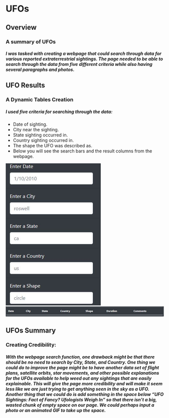 # UFOs
## Overview
### A summary of UFOs

##### I was tasked with creating a webpage that could search through data for various reported extraterrestrial sightings.  The page needed to be able to search through the data from five different criteria while also having several paragraphs and photos. 


## UFO Results
### A Dynamic Tables Creation

##### I used five criteria for searching through the data:
* Date of sighting.
* City near the sighting.
* State sighting occurred in.
* Country sighting occurred in.
* The shape the UFO was described as. 
* Below you will see the search bars and the result columns from the webpage. 

![Alttext]( https://github.com/GaryG484/UFOs/blob/main/images/Search.JPG)
![Alttext]( https://github.com/GaryG484/UFOs/blob/main/images/Resultscolumns.JPG)


## UFOs Summary
### Creating Credibility:

##### With the webpage search function, one drawback might be that there should be no need to search by City, State, and Country.  One thing we could do to improve the page might be to have another data set of flight plans, satellite orbits, star movements, and other possible explanations for the UFOs available to help weed out any sightings that are easily explainable. This will give the page more credibility and will make it seem less like we are just trying to get anything seen in the sky as a UFO. Another thing that we could do is add something in the space below “UFO Sightings: Fact of Fancy? Ufologists Weigh In” so that there isn’t a big, wasted chunk of empty space on our page. We could perhaps input a photo or an animated GIF to take up the space. 
